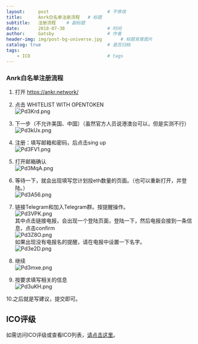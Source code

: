 ```yaml
---
layout:     post                      # 不修改
title:      Anrk白名单注册流程   # 标题
subtitle:   注册流程    # 副标题
date:       2018-07-30                # 时间
author:     Gatsby                    # 作者
header-img: img/post-bg-universe.jpg       # 标题背景图片
catalog: true                         # 是否归档
tags:
    - ICO                             # tags
---
```


### Anrk白名单注册流程  

1. 打开     https://ankr.network/
2. 点击    WHITELIST WITH OPENTOKEN  
![Pd3Krd.png](https://s1.ax1x.com/2018/07/30/Pd3Krd.png)
3. 下一步（不允许美国、中国）（虽然官方人员说港澳台可以，但是实测不行）  
![Pd3kUx.png](https://s1.ax1x.com/2018/07/30/Pd3kUx.png)
4. 注册：填写邮箱和密码，后点击sing up  
![Pd3FV1.png](https://s1.ax1x.com/2018/07/30/Pd3FV1.png)
5. 打开邮箱确认  
![Pd3MqA.png](https://s1.ax1x.com/2018/07/30/Pd3MqA.png)
6. 等待一下，就会出现填写您计划投eth数量的页面。（也可以重新打开，并登陆。）  
![Pd3A56.png](https://s1.ax1x.com/2018/07/30/Pd3A56.png)
7. 链接Telegram和加入Telegram群。按提醒操作。  
![Pd3VPK.png](https://s1.ax1x.com/2018/07/30/Pd3VPK.png)   
其中点击链接电报，会出现一个登陆页面，登陆一下，然后电报会接到一条信息，点击confirm  
![Pd3Z8O.png](https://s1.ax1x.com/2018/07/30/Pd3Z8O.png)  
如果出现没有电报名的提醒，请在电报中设置一下名字。  
![Pd3e2D.png](https://s1.ax1x.com/2018/07/30/Pd3e2D.png)
8. 继续  
![Pd3mxe.png](https://s1.ax1x.com/2018/07/30/Pd3mxe.png)  

9. 按要求填写相关的信息  
![Pd3uKH.png](https://s1.ax1x.com/2018/07/30/Pd3uKH.png)  

10.之后就是写建议，提交即可。





## ICO评级

如需访问ICO评级或查看ICO列表，[请点击这里](http://10512.net/2018/04/24/%E7%AC%AC%E4%B8%80%E7%AF%87/#%E5%85%8D%E8%B4%A3%E5%A3%B0%E6%98%8E)。



